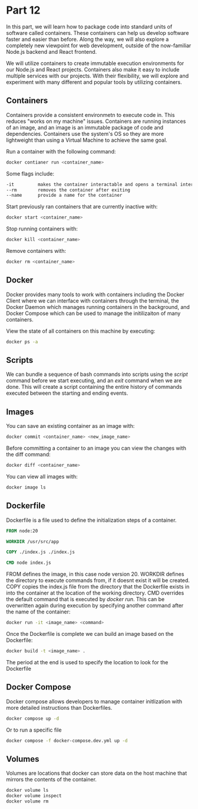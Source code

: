 # Part 12

In this part, we will learn how to package code into standard units of software called containers. These containers can help us develop software faster and easier than before. Along the way, we will also explore a completely new viewpoint for web development, outside of the now-familiar Node.js backend and React frontend.

We will utilize containers to create immutable execution environments for our Node.js and React projects. Containers also make it easy to include multiple services with our projects. With their flexibility, we will explore and experiment with many different and popular tools by utilizing containers.

## Containers

Containers provide a consistent environmetn to execute code in. This reduces "works on my machine" issues. Containers are running instances of an image, and an image is an immutable package of code and dependencies. Containers use the system's OS so they are more lightweight than using a Virtual Machine to achieve the same goal.

Run a container with the following command:

```bash
docker contianer run <container_name>
```

Some flags include:

```bash
-it         makes the container interactable and opens a terminal interface
--rm        removes the container after exiting
--name      provide a name for the container
```

Start previously ran containers that are currently inactive with:

```bash
docker start <container_name>
```

Stop running containers with:

```bash
docker kill <container_name>
```

Remove containers with:

```bash
docker rm <container_name>
```

## Docker

Docker provides many tools to work with containers including the Docker Client where we can interface with containers through the terminal, the Docker Daemon which manages running containers in the background, and Docker Compose which can be used to manage the initilizaiton of many containers.

View the state of all containers on this machine by executing:

```bash
docker ps -a
```

## Scripts

We can bundle a sequence of bash commands into scripts using the _script_ command before we start executing, and an _exit_ command when we are done. This will create a script containing the entire history of commands executed between the starting and ending events.

## Images

You can save an existing container as an image with:

```bash
docker commit <container_name> <new_image_name>
```

Before committing a container to an image you can view the changes with the diff command:

```bash
docker diff <container_name>
```

You can view all images with:

```bash
docker image ls
```

## Dockerfile

Dockerfile is a file used to define the initialization steps of a container.

```Dockerfile
FROM node:20

WORKDIR /usr/src/app

COPY ./index.js ./index.js

CMD node index.js
```

FROM defines the image, in this case node version 20.
WORKDIR defines the directory to execute commands from, if it doesnt exist it will be created.
COPY copies the index.js file from the directory that the Dockerfile exists in into the container at the location of the working directory.
CMD overrides the default command that is executed by _docker run_. This can be overwritten again during execution by specifying another command after the name of the container:

```bash
docker run -it <image_name> <command>
```

Once the Dockerfile is complete we can build an image based on the Dockerfile:

```bash
docker build -t <image_name> .
```

The period at the end is used to specify the location to look for the Dockerfile

## Docker Compose

Docker compose allows developers to manage container initlization with more detailed instructions than Dockerfiles.

```bash
docker compose up -d
```

Or to run a specific file

```bash
docker compose -f docker-compose.dev.yml up -d
```

## Volumes

Volumes are locations that docker can store data on the host machine that mirrors the contents of the container.

```bash
docker volume ls
docker volume inspect
docker volume rm
```
